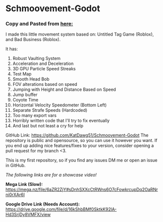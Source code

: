 # Schmoovement-Godot

### Copy and Pasted from [here:](https://forum.godotengine.org/t/3d-schmovement-system-showcase/97992/2)

I made this little movement system based on: Untitled Tag Game (Roblox), and Bad Business (Roblox).

It has:
1. Robust Vaulting System
2. Acceleration and Deceleration
3. 3D GPU Particle Speed Streaks
4. Test Map
5. Smooth Head Bob
6. FOV alterations based on speed
7. Jumping with Height and Distance Based on Speed
8. Jump buffer
9. Coyote Time
10. Horizontal Velocity Speedometer (Bottom Left)
11. Separate Strafe Speeds (Hardcoded)
13. Too many export vars
14. Horribly written code that I'll try to fix eventually
15. And last but not least a cry for help

GitHub Link: https://github.com/KatDawg51/Schmoovement-Godot
The repository is public and opensource, so you can use it however you want.
If you end up adding nice features/fixes to your version, consider opening a pull request for my branch <3.

This is my first repository, so if you find any issues DM me or open an issue in GitHub.

*The following links are for a showcase video!*

**Mega Link (Slow):**
https://mega.nz/file/6aZR2ZjY#sDnhSXXcCtRWns6O7cFowkrcupDq2OaRNrni0rXAr6I

**Google Drive Link (Needs Account):**
https://drive.google.com/file/d/16kShbBMf0SktkK92lA-Hd3SrjDy8VMFX/view
